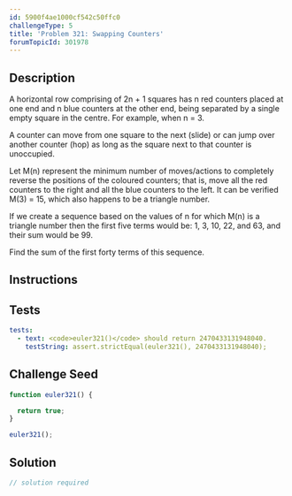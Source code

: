 ```yaml
---
id: 5900f4ae1000cf542c50ffc0
challengeType: 5
title: 'Problem 321: Swapping Counters'
forumTopicId: 301978
---
```


## Description

<section id='description'>

A horizontal row comprising of 2n + 1 squares has n red counters placed at one end and n blue counters at the other end, being separated by a single empty square in the centre. For example, when n = 3.

A counter can move from one square to the next (slide) or can jump over another counter (hop) as long as the square next to that counter is unoccupied.

Let M(n) represent the minimum number of moves/actions to completely reverse the positions of the coloured counters; that is, move all the red counters to the right and all the blue counters to the left. It can be verified M(3) = 15, which also happens to be a triangle number.

If we create a sequence based on the values of n for which M(n) is a triangle number then the first five terms would be: 1, 3, 10, 22, and 63, and their sum would be 99.

Find the sum of the first forty terms of this sequence.

</section>

## Instructions

<section id='instructions'>

</section>

## Tests

<section id='tests'>

```yml
tests:
  - text: <code>euler321()</code> should return 2470433131948040.
    testString: assert.strictEqual(euler321(), 2470433131948040);

```

</section>

## Challenge Seed

<section id='challengeSeed'>

<div id='js-seed'>

```js
function euler321() {

  return true;
}

euler321();
```

</div>

</section>

## Solution

<section id='solution'>

```js
// solution required
```

</section>
